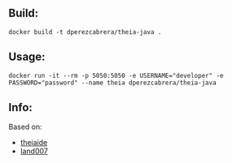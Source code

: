 ## Build:

```
docker build -t dperezcabrera/theia-java .
```


## Usage:

```
docker run -it --rm -p 5050:5050 -e USERNAME="developer" -e PASSWORD="password" --name theia dperezcabrera/theia-java
```


## Info:

Based on:

* [theiaide](https://github.com/theia-ide/theia-apps/) 
* [land007](https://github.com/land007/docker_theia)

